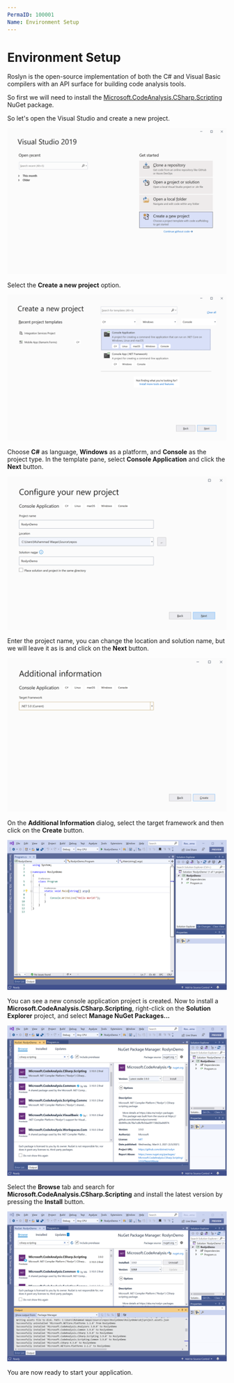 ```yaml
---
PermaID: 100001
Name: Environment Setup
---
```


# Environment Setup

Roslyn is the open-source implementation of both the C# and Visual Basic compilers with an API surface for building code analysis tools.

So first we will need to install the [Microsoft.CodeAnalysis.CSharp.Scripting](https://www.nuget.org/packages/Microsoft.CodeAnalysis.CSharp.Scripting) NuGet package.

So let's open the Visual Studio and create a new project.

<img src="images/setup-1.png" alt="Create a new project">

Select the **Create a new project** option.

<img src="images/setup-2.png" alt="Select Console Application template">

Choose **C#** as language, **Windows** as a platform, and **Console** as the project type. In the template pane, select **Console Application** and click the **Next** button.

<img src="images/setup-3.png" alt="Configure your new project">

Enter the project name, you can change the location and solution name, but we will leave it as is and click on the **Next** button.  

<img src="images/setup-4.png" alt="Additional Information">

On the **Additional Information** dialog, select the target framework and then click on the **Create** button.  

<img src="images/setup-5.png" alt="Console Application created">

You can see a new console application project is created. Now to install a **Microsoft.CodeAnalysis.CSharp.Scripting**, right-click on the **Solution Explorer** project, and select **Manage NuGet Packages...**

<img src="images/setup-6.png" alt="Install Microsoft.CodeAnalysis.CSharp.Scripting">

Select the **Browse** tab and search for **Microsoft.CodeAnalysis.CSharp.Scripting** and install the latest version by pressing the **Install** button. 

<img src="images/setup-7.png" alt="Package installed successfully">

You are now ready to start your application.
